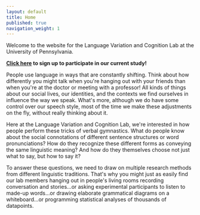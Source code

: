 ```yaml
---
layout: default
title: Home
published: true
navigation_weight: 1
---
```



Welcome to the website for the Language Variation and Cognition Lab at the University of Pennsylvania. 

**[Click here](tamminga-lab@sas.upenn.edu) to sign up to participate in our current study!**

People use language in ways that are constantly shifting. Think about how differently you might talk when you're hanging out with your friends than when you're at the doctor or meeting with a professor! All kinds of things about our social lives, our identities, and the contexts we find ourselves in influence the way we speak. What's more, although we do have some control over our speech style, most of the time we make these adjustments on the fly, without really thinking about it.

Here at the Language Variation and Cognition Lab, we're interested in how people perform these tricks of verbal gymnastics. What do people know about the social connotations of different sentence structures or word pronunciations? How do they recognize these different forms as conveying the same linguistic meaning? And how do they themselves choose not just what to say, but how to say it?

To answer these questions, we need to draw on multiple research methods from different linguistic traditions. That's why you might just as easily find our lab members hanging out in people's living rooms recording conversation and stories...or asking experimental participants to listen to made-up words...or drawing elaborate grammatical diagrams on a whiteboard...or programming statistical analyses of thousands of datapoints. 
